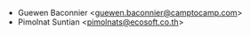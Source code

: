 - Guewen Baconnier \<<guewen.baconnier@camptocamp.com>\>
- Pimolnat Suntian \<<pimolnats@ecosoft.co.th>\>
